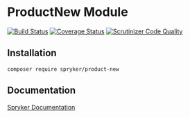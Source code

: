 # ProductNew Module
[![Build Status](https://travis-ci.org/spryker/ProductNew.svg)](https://travis-ci.org/spryker/ProductNew)
[![Coverage Status](https://coveralls.io/repos/github/spryker/ProductNew/badge.svg)](https://coveralls.io/github/spryker/ProductNew)
[![Scrutinizer Code Quality](https://scrutinizer-ci.com/g/spryker/ProductNew/badges/quality-score.png?b=master)](https://scrutinizer-ci.com/g/spryker/ProductNew/?branch=master)

## Installation

```
composer require spryker/product-new
```

## Documentation

[Spryker Documentation](https://spryker.github.io)
